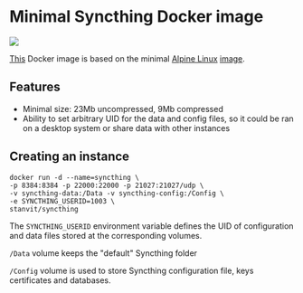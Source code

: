 # Minimal Syncthing Docker image

[![](https://badge.imagelayers.io/stanvit/syncthing:latest.svg)](https://imagelayers.io/?images=stanvit/syncthing:latest 'Get your own badge on imagelayers.io')


[This](https://hub.docker.com/r/stanvit/syncthing/) Docker image is based on the minimal [Alpine Linux](http://alpinelinux.org/) [image](https://hub.docker.com/_/alpine/).

## Features

  * Minimal size: 23Mb uncompressed, 9Mb compressed
  * Ability to set arbitrary UID for the data and config files, so it could be ran on a desktop system or share data with other instances

## Creating an instance

    docker run -d --name=syncthing \
    -p 8384:8384 -p 22000:22000 -p 21027:21027/udp \
    -v syncthing-data:/Data -v syncthing-config:/Config \
    -e SYNCTHING_USERID=1003 \
    stanvit/syncthing

The `SYNCTHING_USERID` environment variable defines the UID of configuration and data files stored at the corresponding volumes.


`/Data` volume keeps the "default" Syncthing folder

`/Config` volume is used to store Syncthing configuration file, keys certificates and databases.

